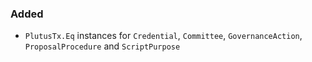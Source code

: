 ### Added

- `PlutusTx.Eq` instances for `Credential`, `Committee`, `GovernanceAction`,
  `ProposalProcedure` and `ScriptPurpose`
